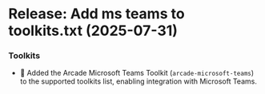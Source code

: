 # Release: Add ms teams to toolkits.txt (2025-07-31)

### Toolkits
- 🚀 Added the Arcade Microsoft Teams Toolkit (`arcade-microsoft-teams`) to the supported toolkits list, enabling integration with Microsoft Teams.